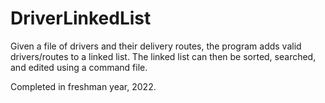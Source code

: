 # DriverLinkedList
Given a file of drivers and their delivery routes, the program adds valid drivers/routes to a linked list. The linked list can then be sorted, searched, and edited using a command file.

Completed in freshman year, 2022.
